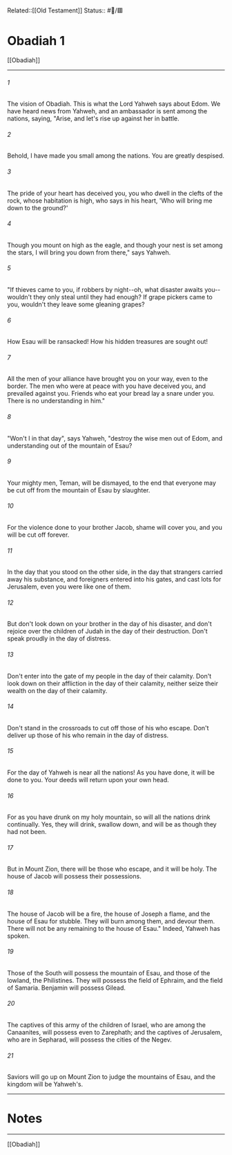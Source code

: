 Related::[[Old Testament]]
Status:: #📖/🟥
# Obadiah 1

[[Obadiah]]
***



###### 1 
The vision of Obadiah. This is what the Lord Yahweh says about Edom. We have heard news from Yahweh, and an ambassador is sent among the nations, saying, "Arise, and let's rise up against her in battle. 

###### 2 
Behold, I have made you small among the nations. You are greatly despised. 

###### 3 
The pride of your heart has deceived you, you who dwell in the clefts of the rock, whose habitation is high, who says in his heart, 'Who will bring me down to the ground?' 

###### 4 
Though you mount on high as the eagle, and though your nest is set among the stars, I will bring you down from there," says Yahweh. 

###### 5 
"If thieves came to you, if robbers by night--oh, what disaster awaits you--wouldn't they only steal until they had enough? If grape pickers came to you, wouldn't they leave some gleaning grapes? 

###### 6 
How Esau will be ransacked! How his hidden treasures are sought out! 

###### 7 
All the men of your alliance have brought you on your way, even to the border. The men who were at peace with you have deceived you, and prevailed against you. Friends who eat your bread lay a snare under you. There is no understanding in him." 

###### 8 
"Won't I in that day", says Yahweh, "destroy the wise men out of Edom, and understanding out of the mountain of Esau? 

###### 9 
Your mighty men, Teman, will be dismayed, to the end that everyone may be cut off from the mountain of Esau by slaughter. 

###### 10 
For the violence done to your brother Jacob, shame will cover you, and you will be cut off forever. 

###### 11 
In the day that you stood on the other side, in the day that strangers carried away his substance, and foreigners entered into his gates, and cast lots for Jerusalem, even you were like one of them. 

###### 12 
But don't look down on your brother in the day of his disaster, and don't rejoice over the children of Judah in the day of their destruction. Don't speak proudly in the day of distress. 

###### 13 
Don't enter into the gate of my people in the day of their calamity. Don't look down on their affliction in the day of their calamity, neither seize their wealth on the day of their calamity. 

###### 14 
Don't stand in the crossroads to cut off those of his who escape. Don't deliver up those of his who remain in the day of distress. 

###### 15 
For the day of Yahweh is near all the nations! As you have done, it will be done to you. Your deeds will return upon your own head. 

###### 16 
For as you have drunk on my holy mountain, so will all the nations drink continually. Yes, they will drink, swallow down, and will be as though they had not been. 

###### 17 
But in Mount Zion, there will be those who escape, and it will be holy. The house of Jacob will possess their possessions. 

###### 18 
The house of Jacob will be a fire, the house of Joseph a flame, and the house of Esau for stubble. They will burn among them, and devour them. There will not be any remaining to the house of Esau." Indeed, Yahweh has spoken. 

###### 19 
Those of the South will possess the mountain of Esau, and those of the lowland, the Philistines. They will possess the field of Ephraim, and the field of Samaria. Benjamin will possess Gilead. 

###### 20 
The captives of this army of the children of Israel, who are among the Canaanites, will possess even to Zarephath; and the captives of Jerusalem, who are in Sepharad, will possess the cities of the Negev. 

###### 21 
Saviors will go up on Mount Zion to judge the mountains of Esau, and the kingdom will be Yahweh's.

---
# Notes


***
[[Obadiah]]
